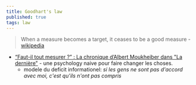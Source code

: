 ```yaml
---
title: Goodhart's law
published: true
tags: law
---
```

> When a measure becomes a target, it ceases to be a good measure - [wikipedia](https://en.wikipedia.org/wiki/Goodhart%27s_law)

- [“Faut-il tout mesurer ?” : La chronique d’Albert Moukheiber dans "La dernière"](https://www.youtube.com/watch?v=nSIvOdtBl5w) - une psychology naive pour faire changer les choses.
	- modele du deficit informationel: _si les gens ne sont pas d'accord avec moi, c'est qu'ils n'ont pas compris_